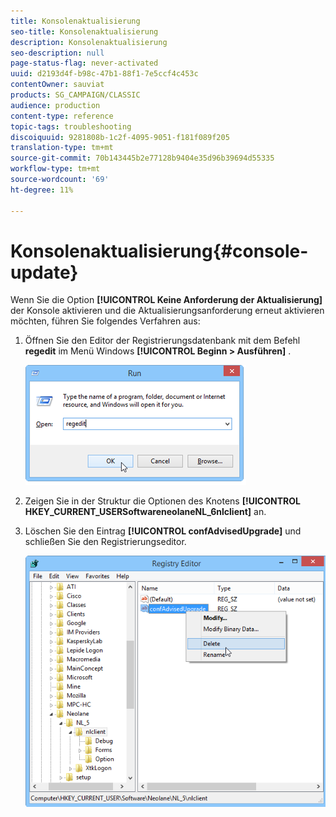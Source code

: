 ```yaml
---
title: Konsolenaktualisierung
seo-title: Konsolenaktualisierung
description: Konsolenaktualisierung
seo-description: null
page-status-flag: never-activated
uuid: d2193d4f-b98c-47b1-88f1-7e5ccf4c453c
contentOwner: sauviat
products: SG_CAMPAIGN/CLASSIC
audience: production
content-type: reference
topic-tags: troubleshooting
discoiquuid: 9281808b-1c2f-4095-9051-f181f089f205
translation-type: tm+mt
source-git-commit: 70b143445b2e77128b9404e35d96b39694d55335
workflow-type: tm+mt
source-wordcount: '69'
ht-degree: 11%

---
```



# Konsolenaktualisierung{#console-update}

Wenn Sie die Option **[!UICONTROL Keine Anforderung der Aktualisierung]** der Konsole aktivieren und die Aktualisierungsanforderung erneut aktivieren möchten, führen Sie folgendes Verfahren aus:

1. Öffnen Sie den Editor der Registrierungsdatenbank mit dem Befehl **regedit** im Menü Windows **[!UICONTROL Beginn > Ausführen]** .

   ![](assets/ncs_console_update_1.png)

1. Zeigen Sie in der Struktur die Optionen des Knotens **[!UICONTROL HKEY_CURRENT_USERSoftwareneolaneNL_6nlclient]** an.
1. Löschen Sie den Eintrag **[!UICONTROL confAdvisedUpgrade]** und schließen Sie den Registrierungseditor.

   ![](assets/ncs_console_update_2.png)

